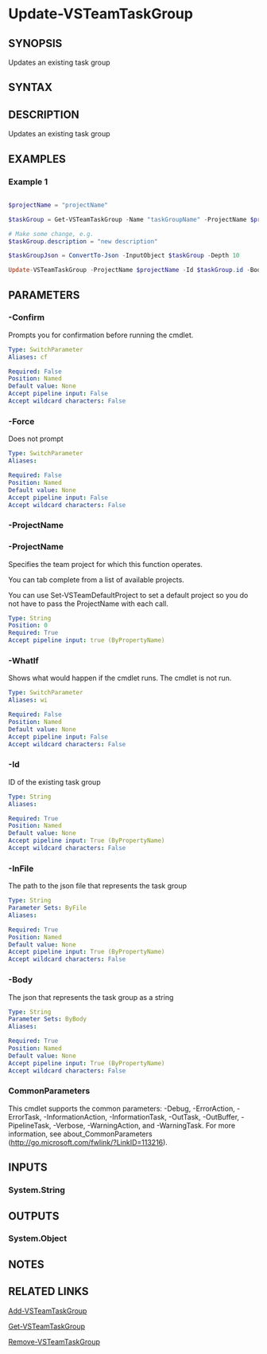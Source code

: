 


# Update-VSTeamTaskGroup

## SYNOPSIS

Updates an existing task group

## SYNTAX

## DESCRIPTION

Updates an existing task group

## EXAMPLES

### Example 1

```powershell

$projectName = "projectName"

$taskGroup = Get-VSTeamTaskGroup -Name "taskGroupName" -ProjectName $projectName

# Make some change, e.g.
$taskGroup.description = "new description"

$taskGroupJson = ConvertTo-Json -InputObject $taskGroup -Depth 10

Update-VSTeamTaskGroup -ProjectName $projectName -Id $taskGroup.id -Body $taskGroupJson
```

## PARAMETERS

### -Confirm

Prompts you for confirmation before running the cmdlet.

```yaml
Type: SwitchParameter
Aliases: cf

Required: False
Position: Named
Default value: None
Accept pipeline input: False
Accept wildcard characters: False
```

### -Force

Does not prompt

```yaml
Type: SwitchParameter
Aliases:

Required: False
Position: Named
Default value: None
Accept pipeline input: False
Accept wildcard characters: False
```

### -ProjectName

### -ProjectName

Specifies the team project for which this function operates.

You can tab complete from a list of available projects.

You can use Set-VSTeamDefaultProject to set a default project so
you do not have to pass the ProjectName with each call.

```yaml
Type: String
Position: 0
Required: True
Accept pipeline input: true (ByPropertyName)
```

### -WhatIf

Shows what would happen if the cmdlet runs.
The cmdlet is not run.

```yaml
Type: SwitchParameter
Aliases: wi

Required: False
Position: Named
Default value: None
Accept pipeline input: False
Accept wildcard characters: False
```

### -Id

ID of the existing task group

```yaml
Type: String
Aliases:

Required: True
Position: Named
Default value: None
Accept pipeline input: True (ByPropertyName)
Accept wildcard characters: False
```

### -InFile

The path to the json file that represents the task group

```yaml
Type: String
Parameter Sets: ByFile
Aliases:

Required: True
Position: Named
Default value: None
Accept pipeline input: True (ByPropertyName)
Accept wildcard characters: False
```

### -Body

The json that represents the task group as a string

```yaml
Type: String
Parameter Sets: ByBody
Aliases:

Required: True
Position: Named
Default value: None
Accept pipeline input: True (ByPropertyName)
Accept wildcard characters: False
```

### CommonParameters

This cmdlet supports the common parameters: -Debug, -ErrorAction, -ErrorTask, -InformationAction, -InformationTask, -OutTask, -OutBuffer, -PipelineTask, -Verbose, -WarningAction, and -WarningTask.
For more information, see about_CommonParameters (http://go.microsoft.com/fwlink/?LinkID=113216).

## INPUTS

### System.String

## OUTPUTS

### System.Object

## NOTES

## RELATED LINKS

[Add-VSTeamTaskGroup](Add-VSTeamTaskGroup.md)

[Get-VSTeamTaskGroup](Get-VSTeamTaskGroup.md)

[Remove-VSTeamTaskGroup](Remove-VSTeamTaskGroup.md)

